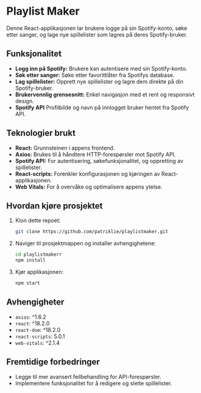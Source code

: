 # Playlist Maker

Denne React-applikasjonen lar brukere logge på sin Spotify-konto, søke etter sanger, og lage nye spillelister som lagres på deres Spotify-bruker.

## Funksjonalitet

- **Logg inn på Spotify:** Brukere kan autentisere med sin Spotify-konto.
- **Søk etter sanger:** Søke etter favorittlåter fra Spotifys database.
- **Lag spillelister:** Opprett nye spillelister og lagre dem direkte på din Spotify-bruker.
- **Brukervennlig grensesnitt:** Enkel navigasjon med et rent og responsivt design.
- **Spotify API** Profilbilde og navn på innlogget bruker hentet fra Spotify API.

## Teknologier brukt

- **React:** Grunnsteinen i appens frontend.
- **Axios:** Brukes til å håndtere HTTP-forespørsler mot Spotify API.
- **Spotify API:** For autentisering, søkefunksjonalitet, og oppretting av spillelister.
- **React-scripts:** Forenkler konfigurasjonen og kjøringen av React-applikasjonen.
- **Web Vitals:** For å overvåke og optimalisere appens ytelse.

## Hvordan kjøre prosjektet

1. Klon dette repoet:
    ```bash
    git clone https://github.com/patriklie/playlistmaker.git
    ```
2. Naviger til prosjektmappen og installer avhengighetene:
    ```bash
    cd playlistmakerr
    npm install
    ```
3. Kjør applikasjonen:
    ```bash
    npm start
    ```

## Avhengigheter

- `axios`: ^1.6.2
- `react`: ^18.2.0
- `react-dom`: ^18.2.0
- `react-scripts`: 5.0.1
- `web-vitals`: ^2.1.4

## Fremtidige forbedringer

- Legge til mer avansert feilbehandling for API-forespørsler.
- Implementere funksjonalitet for å redigere og slette spillelister.